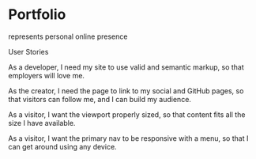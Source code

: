 # Portfolio
represents personal online presence

User Stories

As a developer, I need my site to use valid and semantic markup, so that employers will love me.

As the creator, I need the page to link to my social and GitHub pages, so that visitors can follow me, and I can build my audience.

As a visitor, I want the viewport properly sized, so that content fits all the size I have available.

As a visitor, I want the primary nav to be responsive with a menu, so that I can get around using any device.
